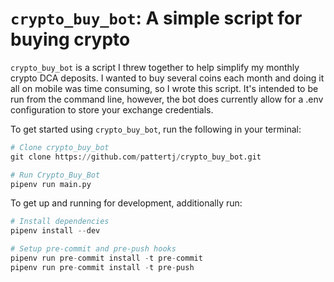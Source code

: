 # ```crypto_buy_bot```: A simple script for buying crypto

```crypto_buy_bot``` is a script I threw together to help simplify my monthly crypto DCA deposits. I wanted to buy several coins each month and doing it all on mobile was time consuming, so I wrote this script. It's intended to be run from the command line, however, the bot does currently allow for a .env configuration to store your exchange credentials.

To get started using ```crypto_buy_bot```, run the following in your terminal:

```python
# Clone crypto_buy_bot
git clone https://github.com/pattertj/crypto_buy_bot.git

# Run Crypto_Buy_Bot
pipenv run main.py
```

To get up and running for development, additionally run:

```python
# Install dependencies
pipenv install --dev

# Setup pre-commit and pre-push hooks
pipenv run pre-commit install -t pre-commit
pipenv run pre-commit install -t pre-push
```

